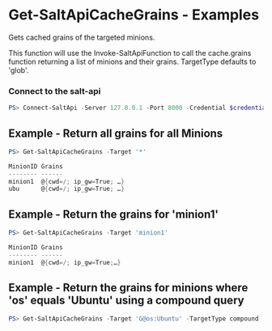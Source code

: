 # Get-SaltApiCacheGrains - Examples
Gets cached grains of the targeted minions.

This function will use the Invoke-SaltApiFunction to call the cache.grains function returning a list of minions and their grains. TargetType defaults to 'glob'.

### Connect to the salt-api

```powershell
PS> Connect-SaltApi -Server 127.0.0.1 -Port 8000 -Credential $credential
```

## Example - Return all grains for all Minions

```powershell
PS> Get-SaltApiCacheGrains -Target '*'

MinionID Grains
-------- ------
minion1  @{cwd=/; ip_gw=True; …}
ubu      @{cwd=/; ip_gw=True; …}
```

## Example - Return the grains for 'minion1'

```powershell
PS> Get-SaltApiCacheGrains -Target 'minion1'

MinionID Grains
-------- ------
minion1  @{cwd=/; ip_gw=True;…}
```

## Example - Return the grains for minions where 'os' equals 'Ubuntu' using a compound query

```powershell
PS> Get-SaltApiCacheGrains -Target 'G@os:Ubuntu' -TargetType compound
```